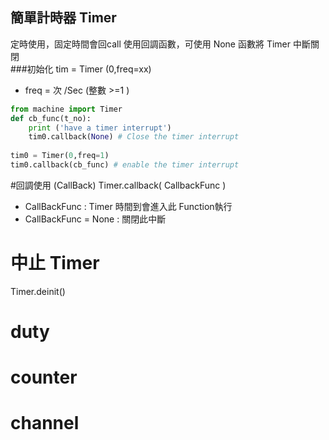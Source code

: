 ## 簡單計時器 Timer
定時使用，固定時間會回call 使用回調函數，可使用 None 函數將 Timer 中斷關閉  
###初始化
tim = Timer (0,freq=xx)
- freq = 次 /Sec (整數 >=1 )
```python
from machine import Timer
def cb_func(t_no):
    print ('have a timer interrupt')
    tim0.callback(None) # Close the timer interrupt
   
tim0 = Timer(0,freq=1)
tim0.callback(cb_func) # enable the timer interrupt
```
#回調使用 (CallBack)
Timer.callback( CallbackFunc )
- CallBackFunc : Timer 時間到會進入此 Function執行
- CallBackFunc = None : 關閉此中斷

# 中止 Timer
Timer.deinit()

# duty

# counter

# channel

